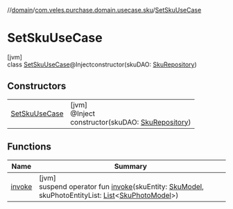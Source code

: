 //[domain](../../../index.md)/[com.veles.purchase.domain.usecase.sku](../index.md)/[SetSkuUseCase](index.md)

# SetSkuUseCase

[jvm]\
class [SetSkuUseCase](index.md)@Injectconstructor(skuDAO: [SkuRepository](../../com.veles.purchase.domain.repository.sku/-sku-repository/index.md))

## Constructors

| | |
|---|---|
| [SetSkuUseCase](-set-sku-use-case.md) | [jvm]<br>@Inject<br>constructor(skuDAO: [SkuRepository](../../com.veles.purchase.domain.repository.sku/-sku-repository/index.md)) |

## Functions

| Name | Summary |
|---|---|
| [invoke](invoke.md) | [jvm]<br>suspend operator fun [invoke](invoke.md)(skuEntity: [SkuModel](../../com.veles.purchase.domain.model/-sku-model/index.md), skuPhotoEntityList: [List](https://kotlinlang.org/api/latest/jvm/stdlib/kotlin.collections/-list/index.html)&lt;[SkuPhotoModel](../../com.veles.purchase.domain.model/-sku-photo-model/index.md)&gt;) |
